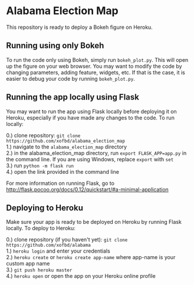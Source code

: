# Alabama Election Map
This repository is ready to deploy a Bokeh figure on Heroku. <br>

## Running using only Bokeh
To run the code only using Bokeh, simply run `bokeh_plot.py`. This will open up the figure on your web browser. You may want to modify the code by changing parameters, adding feature, widgets, etc. If that is the case, it is easier to debug your code by running `bokeh_plot.py`. <br>

## Running the app locally using Flask
You may want to run the app using Flask locally before deploying it on Heroku, especially if you have made any changes to the code. To run locally: <br>

0.) clone repository: `git clone https://github.com/xofbd/alabama_election_map` <br>
1.) navigate to the `alabama_election_map` directory <br>
2.) in the alabama_election_map directory, run `export FLASK_APP=app.py` in the command line. If you are using Windows, replace `export` with `set` <br>
3.) run `python -m flask run` <br>
4.) open the link provided in the command line <br>

For more information on running Flask, go to http://flask.pocoo.org/docs/0.12/quickstart/#a-minimal-application <br>

## Deploying to Heroku
Make sure your app is ready to be deployed on Heroku by running Flask locally. To deploy to Heroku: <br>

0.) clone repository (if you haven't yet): `git clone https://github.com/xofbd/alabama` <br>
1.) `heroku login` and enter your credentials <br>
2.) `heroku create` or `heroku create app-name` where app-name is your custom app name <br>
3.) `git push heroku master` <br>
4.) `heroku open` or open the app on your Heroku online profile <br>